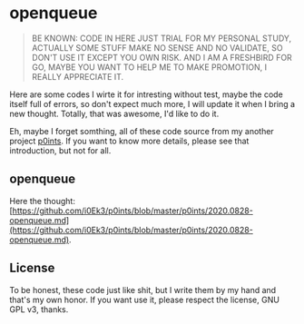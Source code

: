 # openqueue

> BE KNOWN: CODE IN HERE JUST TRIAL FOR MY PERSONAL STUDY, ACTUALLY SOME STUFF MAKE NO SENSE AND NO VALIDATE, SO DON'T USE IT EXCEPT YOU OWN RISK. AND I AM A FRESHBIRD FOR GO, MAYBE YOU WANT TO HELP ME TO MAKE PROMOTION, I REALLY APPRECIATE IT.

Here are some codes I wirte it for intresting without test, maybe the code itself full of errors, so don't expect much more, I will update it when I bring a new thought. Totally, that was awesome, I'd like to do it.

Eh, maybe I forget somthing, all of these code source from my another project [p0ints](https://github.com/i0Ek3/p0ints). If you want to know more details, please see that introduction, but not for all.

## openqueue

Here the thought: [https://github.com/i0Ek3/p0ints/blob/master/p0ints/2020.0828-openqueue.md](https://github.com/i0Ek3/p0ints/blob/master/p0ints/2020.0828-openqueue.md).

## License

To be honest, these code just like shit, but I write them by my hand and that's my own honor. If you want use it, please respect the license, GNU GPL v3, thanks.

